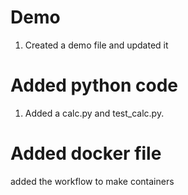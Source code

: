 # Demo
1. Created a demo file and updated it

# Added python code
1. Added a calc.py and test_calc.py.

# Added docker file
added the workflow to make containers
